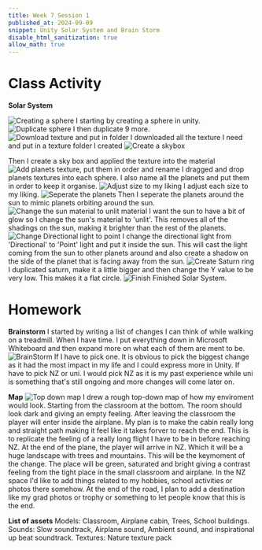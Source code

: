 ```yaml
---
title: Week 7 Session 1
published_at: 2024-09-09
snippet: Unity Solar System and Brain Storm
disable_html_sanitization: true
allow_math: true
---
```


# Class Activity
**Solar System**

![Creating a sphere](SolarSystem1.png)
I starting by creating a sphere in unity.
![Duplicate sphere](SolarSystem2.png)
I then duplicate 9 more.
![Download texture and put in folder](SolarSystem3.png)
I downloaded all the texture I need and put in a texture folder I created
![Create a skybox](SolarSystem4.png)

Then I create a sky box and applied the texture into the material
![Add planets texture, put them in order and rename](SolarSystem5.png)
I dragged and drop planets textures into each sphere. I also name all the planets and put them in order to keep it organise.
![Adjust size to my liking](SolarSystem6.png)
I adjust each size to my liking.
![Seperate the planets](SolarSystem7.png)
Then I seperate the planets around the sun to mimic planets orbiting around the sun.
![Change the sun material to unlit material](SolarSystem8.png)
I want the sun to have a bit of glow so I change the sun's material to 'unlit'. This removes all of the shadings on the sun, making it brighter than the rest of the planets.
![Change Directional light to point](SolarSystem9.png)
I change the directional light from 'Directional' to 'Point' light and put it inside the sun. This will cast the light coming from the sun to other planets around and also create a shadow on the side of the planet that is facing away from the sun. 
![Create Saturn ring](SolarSystem11.png)
I duplicated saturn, make it a little bigger and then change the Y value to be very low. This makes it a flat circle.
![Finish](SolarSystem12.png)
Finished Solar System.

# Homework
**Brainstorm**
I started by writing a list of changes I can think of while walking on a treadmill. When I have time. I put everything down in Microsoft Whiteboard and then expand more on what each of them are ment to be.
![BrainStorm](Brainstorm.png)
If I have to pick one. It is obvious to pick the biggest change as it had the most impact in my life and I could express more in Unity. If have to pick NZ or uni. I would pick NZ as it is my past experience while uni is something that's still ongoing and more changes will come later on.

**Map**
![Top down map](W7S1.png)
I drew a rough top-down map of how my enviroment would look. Starting from the classroom at the bottom. The room should look dark and giving an empty feeling. After leaving the classroom the player will enter inside the airplane. My plan is to make the cabin really long and straight path making it feel like it takes forver to reach the end. This is to replicate the feeling of a really long flight I have to be in before reaching NZ. At the end of the plane, the player will arrive in NZ. Which it will be a huge landscape with trees and mountains. This will be the keymoment of the change. The place will be green, saturated and bright giving a contrast feeling from the tight place in the small classroom and airplane. In the NZ space I'd like to add things related to my hobbies, school activities or photos there somehow. At the end of the road, I plan to add a destination like my grad photos or trophy or something to let people know that this is the end.

**List of assets**
Models: Classroom, Airplane cabin, Trees, School buildings.
Sounds: Slow soundtrack, Airplane sound, Ambient sound, and inspirational up beat soundtrack.
Textures: Nature texture pack